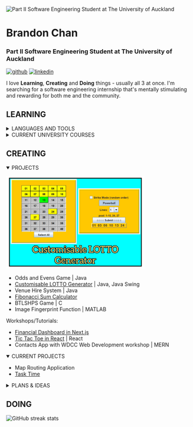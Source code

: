 ![Part II Software Engineering Student at The University of Auckland](https://media.licdn.com/dms/image/D5616AQGDhyCChI5M2A/profile-displaybackgroundimage-shrink_350_1400/0/1709460120711?e=1721260800&v=beta&t=UrPUcMBI4GQe2FaPu6PLMCHnEyzGvP9OYfj_XT-W-94)

# Brandon Chan
### Part II Software Engineering Student at The University of Auckland

[<img src='https://cdn.jsdelivr.net/npm/simple-icons@3.0.1/icons/github.svg' alt='github' height='40'>](https://github.com/br-Chan)  [<img src='https://cdn.jsdelivr.net/npm/simple-icons@3.0.1/icons/linkedin.svg' alt='linkedin' height='40'>](https://www.linkedin.com/in/brandon-sh-chan/)

I love **Learning**, **Creating** and **Doing** things - usually all 3 at once. I'm searching for a software engineering internship that's mentally stimulating and rewarding for both me and the community.

## LEARNING
<details>
<summary>LANGUAGES AND TOOLS</summary>

  | Learned       | Learning      |
  | ------------- |:-------------:|
  | Java      | Everything on the left :) |
  | C/C++      | JavaScript      |
  | MATLAB | CSS      |
  | HTML | Node.js      |
  | Git | React      |
  |  | Next.js      |
</details>
<details>
<summary>CURRENT UNIVERSITY COURSES</summary>

- SOFTENG 281 | Object-Oriented Programming
- SOFTENG 282 | Software Engineering Theory
- COMPSYS 201 | Fundamentals of Computer Engineering
- ENGSCI 211 | Mathematical Modelling 2
</details>

## CREATING
<details open>
<summary>PROJECTS</summary>

[<img src='https://github.com/br-Chan/br-Chan/blob/main/CustomisableLOTTOGenerator.jpg' alt='CustomisableLOTTOGenerator' height='250'>](https://github.com/br-Chan/Customisable-LOTTO-Generator "GUI Java application to randomly generate personalised Lottery numbers")

  - Odds and Evens Game | Java
  - [Customisable LOTTO Generator](https://github.com/br-Chan/Customisable-LOTTO-Generator "GUI Java application to randomly generate personalised Lottery numbers") | Java, Java Swing
  - Venue Hire System | Java
  - [Fibonacci Sum Calculator](https://github.com/br-Chan/FibonacciSum-SE282-2024 "CLI application for Assignment 2 of SOFTENG 282 - Software Engineering Theory")
  - BTLSHPS Game | C
  - Image Fingerprint Function | MATLAB
  
  Workshops/Tutorials:
  - [Financial Dashboard in Next.js](https://github.com/br-Chan/Financial-Dashboard-Next.js "A simplified financial dashboard full-stack web application")
  - [Tic Tac Toe in React](https://github.com/br-Chan/TicTacToe-React "Tic Tac Toe with turn rewinding") | React
  - Contacts App with WDCC Web Development workshop | MERN
  
</details>
<details open>
<summary>CURRENT PROJECTS</summary>

  - Map Routing Application
  - [Task Time](https://github.com/br-Chan/Task-Time "Currently learning the tools and skills needed for this project")
  
</details>
<details>
<summary>PLANS & IDEAS</summary>

  - Personal website to build an interactive version of this page
  
  Random project ideas:
  - NYT Game Ranker - takes the NYT game stats (e.g. Wordle, Mini, Strands,...) and calculates your rank
  - Interactive Königsberg Bridges Map - build your own bridges and try solve it
  - Adjective orderer - automatically sorts a list of adjectives in the proper order based on their type (quantity, size, age, shape, colour, etc)
  - Pokemon but you catch days of the year instead - can only 'catch' today's date, and you win once you get all 366 days (can add a countdown timer, friends/trading system, etc)
  - Create your own dictionary entry - input your own fake word, its defintion and pronounciation to be formatted into a dictionary entry to share with friends
  - Web app for tracking internships
  - Random trolley problem generator
</details>

## DOING





![GitHub streak stats](https://streak-stats.demolab.com/?user=br-Chan)  

